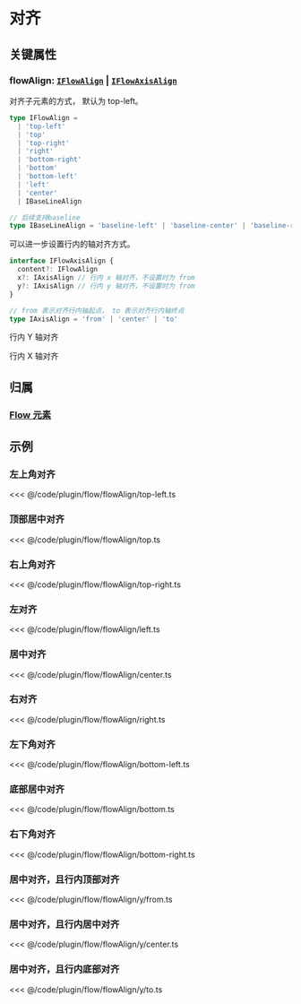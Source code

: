 <script setup>
import Case from '/component/Case.vue'
</script>

# 对齐

<case name="FlowAlign" count=3 height=160 editor=false></case>

<case name="FlowAlign" index=3 count=3 height=160 editor=false></case>

<case name="FlowAlign" index=6 count=3 height=160 editor=false></case>

## 关键属性

### flowAlign: [`IFlowAlign`](/api/modules.md#iflowalign) | [`IFlowAxisAlign`](/api/interfaces/IFlowAxisAlign.md)

对齐子元素的方式， 默认为 top-left。

```ts
type IFlowAlign =
  | 'top-left'
  | 'top'
  | 'top-right'
  | 'right'
  | 'bottom-right'
  | 'bottom'
  | 'bottom-left'
  | 'left'
  | 'center'
  | IBaseLineAlign

// 后续支持baseline
type IBaseLineAlign = 'baseline-left' | 'baseline-center' | 'baseline-right'
```

可以进一步设置行内的轴对齐方式。

```ts
interface IFlowAxisAlign {
  content?: IFlowAlign
  x?: IAxisAlign // 行内 x 轴对齐，不设置时为 from
  y?: IAxisAlign // 行内 y 轴对齐，不设置时为 from
}

// from 表示对齐行内轴起点， to 表示对齐行内轴终点
type IAxisAlign = 'from' | 'center' | 'to'
```

行内 Y 轴对齐

<case name="FlowAlign" index=9 count=3 height=160 editor=false></case>

行内 X 轴对齐

<case name="FlowYAlign" index=9 count=3 height=160 editor=false></case>

## 归属

### [Flow 元素](/plugin/in/flow/index.md)

## 示例

<case name="FlowAlign" index=0 height=130 editor=false></case>

### 左上角对齐

<<< @/code/plugin/flow/flowAlign/top-left.ts

<case name="FlowAlign" index=1 height=130 editor=false></case>

### 顶部居中对齐

<<< @/code/plugin/flow/flowAlign/top.ts

<case name="FlowAlign" index=2 height=130 editor=false></case>

### 右上角对齐

<<< @/code/plugin/flow/flowAlign/top-right.ts

<case name="FlowAlign" index=3 height=130 editor=false></case>

### 左对齐

<<< @/code/plugin/flow/flowAlign/left.ts

<case name="FlowAlign" index=4 height=130 editor=false></case>

### 居中对齐

<<< @/code/plugin/flow/flowAlign/center.ts

<case name="FlowAlign" index=5 height=130 editor=false></case>

### 右对齐

<<< @/code/plugin/flow/flowAlign/right.ts

<case name="FlowAlign" index=6 height=130 editor=false></case>

### 左下角对齐

<<< @/code/plugin/flow/flowAlign/bottom-left.ts

<case name="FlowAlign" index=7 height=130 editor=false></case>

### 底部居中对齐

<<< @/code/plugin/flow/flowAlign/bottom.ts

<case name="FlowAlign" index=8 height=130 editor=false></case>

### 右下角对齐

<<< @/code/plugin/flow/flowAlign/bottom-right.ts

<case name="FlowAlign" index=9 height=130 editor=false></case>

### 居中对齐，且行内顶部对齐

<<< @/code/plugin/flow/flowAlign/y/from.ts

<case name="FlowAlign" index=10 height=130 editor=false></case>

### 居中对齐，且行内居中对齐

<<< @/code/plugin/flow/flowAlign/y/center.ts

<case name="FlowAlign" index=11 height=130 editor=false></case>

### 居中对齐，且行内底部对齐

<<< @/code/plugin/flow/flowAlign/y/to.ts
